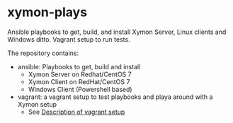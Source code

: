 # xymon-plays
Ansible playbooks to get, build, and install Xymon Server, Linux clients and Windows ditto. Vagrant setup to run tests.

The repository contains:
- ansible:  Playbooks to get, build and install
  - Xymon Server on Redhat/CentOS 7
  - Xymon Client on RedHat/CentOS 7
  - Windows Client (Powershell based)
- vagrant: a vagrant setup to test playbooks and playa around with a Xymon setup
  - See [Description of vagrant setup](vagrant/README.md)
